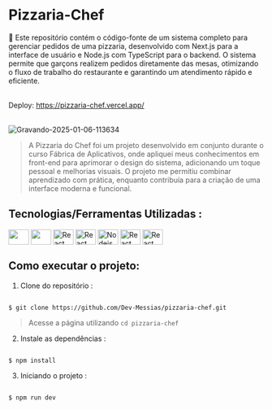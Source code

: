 # Pizzaria-Chef
 🚀 Este repositório contém o código-fonte de um sistema completo para gerenciar pedidos de uma pizzaria, desenvolvido com Next.js para a interface de usuário e Node.js com TypeScript para o backend. O sistema permite que garçons realizem pedidos diretamente das mesas, otimizando o fluxo de trabalho do restaurante e garantindo um atendimento rápido e eficiente.<br><br>
<div>
    Deploy:
     <a href="https://pizzaria-chef.vercel.app/" >
      https://pizzaria-chef.vercel.app/
    </a>
   
</div><br>

![Gravando-2025-01-06-113634](https://github.com/user-attachments/assets/fe8ab799-dc4f-4a8a-9ece-8aa59a495544)

> A Pizzaria do Chef foi um projeto desenvolvido em conjunto durante o curso Fábrica de Aplicativos, onde apliquei meus conhecimentos em front-end para aprimorar o design do sistema, adicionando um toque pessoal e melhorias visuais. O projeto me permitiu combinar aprendizado com prática, enquanto contribuía para a criação de uma interface moderna e funcional.

 ## Tecnologias/Ferramentas Utilizadas :

 <div style="display: inline_block" >
    <img align="center" alt="" height="30" width="40" src="https://cdn.jsdelivr.net/gh/devicons/devicon@latest/icons/vscode/vscode-original.svg" />
    <img align="center" alt="" height="30" width="40" src="https://cdn.jsdelivr.net/gh/devicons/devicon@latest/icons/typescript/typescript-original.svg" />
    <img  align="center" alt="React" height="30" width="40" src="https://cdn.jsdelivr.net/gh/devicons/devicon@latest/icons/nextjs/nextjs-original.svg" />
    <img align="center" alt="React" height="30" width="40" src="https://cdn.jsdelivr.net/gh/devicons/devicon@latest/icons/vercel/vercel-original.svg" />
    <img align="center" alt="Nodejs" height="30" width="40"  src="https://cdn.jsdelivr.net/gh/devicons/devicon@latest/icons/github/github-original.svg" />
    <img align="center" alt="React" height="30" width="40" src="https://cdn.jsdelivr.net/gh/devicons/devicon@latest/icons/git/git-original.svg" />
    <img align="center" alt="React" height="30" width="40" src="https://cdn.jsdelivr.net/gh/devicons/devicon@latest/icons/tailwindcss/tailwindcss-original.svg" />
</div>



## Como executar o projeto:

1. Clone do repositório :

```

$ git clone https://github.com/Dev-Messias/pizzaria-chef.git

```
> Acesse a página utilizando `cd pizzaria-chef`

2. Instale as dependências :

```

$ npm install

```


3. Iniciando o projeto :

```

$ npm run dev

```


 
